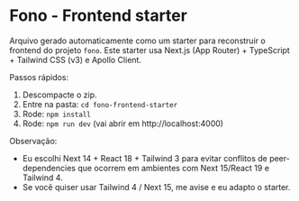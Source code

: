 # Fono - Frontend starter

Arquivo gerado automaticamente como um starter para reconstruir o frontend do projeto `fono`.
Este starter usa Next.js (App Router) + TypeScript + Tailwind CSS (v3) e Apollo Client.

Passos rápidos:
1. Descompacte o zip.
2. Entre na pasta: `cd fono-frontend-starter`
3. Rode: `npm install`
4. Rode: `npm run dev` (vai abrir em http://localhost:4000)

Observação:
- Eu escolhi Next 14 + React 18 + Tailwind 3 para evitar conflitos de peer-dependencies que ocorrem em ambientes com Next 15/React 19 e Tailwind 4.
- Se você quiser usar Tailwind 4 / Next 15, me avise e eu adapto o starter.
